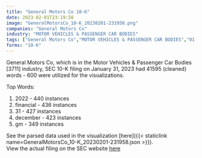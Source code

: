 ```yaml
---
title: "General Motors Co 10-K"
date: 2023-02-01T23:19:58
image: "GeneralMotorsCo_10-K_20230201-231958.png"
companies: "General Motors Co"
industry: "MOTOR VEHICLES & PASSENGER CAR BODIES"
tags: ["General Motors Co","MOTOR VEHICLES & PASSENGER CAR BODIES","01-31-2023","10-K"]
forms: "10-K"
---
```

General Motors Co, which is in the Motor Vehicles & Passenger Car Bodies [3711] industry, SEC 10-K filing on January 31, 2023 had 41595 (cleaned) words - 600 were utilized for the visualizations.

Top Words:
1. 2022 - 440 instances
2. financial - 436 instances
3. 31 - 427 instances
4. december - 423 instances
5. gm - 349 instances


See the parsed data used in the visualization [here]({{< staticlink name=GeneralMotorsCo_10-K_20230201-231958.json >}}).  
View the actual filing on the SEC website [here](https://www.sec.gov/Archives/edgar/data/1467858/0001467858-23-000029.txt)